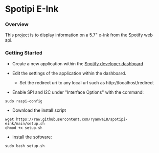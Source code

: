 # Spotipi E-Ink
### Overview
This project is to display information on a 5.7" e-ink from the Spotify web api.
### Getting Started
* Create a new application within the [Spotify developer dashboard](https://developer.spotify.com/dashboard/applications) <br />
* Edit the settings of the application within the dashboard.
    * Set the redirect uri to any local url such as http://localhost/redirect

* Enable SPI and I2C under "Interface Options" with the command:
```
sudo raspi-config
```

* Download the install script
```
wget https://raw.githubusercontent.com/ryanwa18/spotipi-eink/main/setup.sh
chmod +x setup.sh
```

* Install the software: <br />
```
sudo bash setup.sh
```
